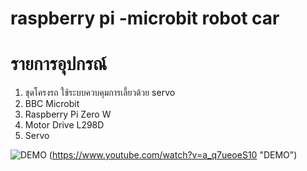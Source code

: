 # raspberry pi -microbit robot car

# รายการอุปกรณ์
1. ชุดโครงรถ ใช้ระบบควบคุมการเลี้ยวด้วย servo
2. BBC Microbit
3. Raspberry Pi Zero W
4. Motor Drive L298D
5. Servo

![DEMO](https://img.youtube.com/vi/a_q7ueoeS10/0.jpg)
(https://www.youtube.com/watch?v=a_q7ueoeS10 "DEMO")






